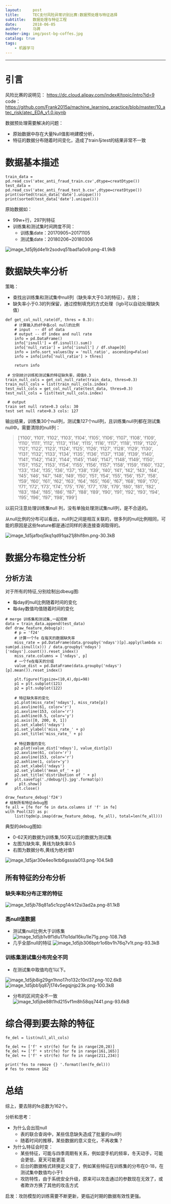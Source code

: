 ```yaml
---
layout:     post
title:      TEC支付风险异常识别比赛:数据预处理与特征选择
subtitle:   数据处理与特征工程
date:       2018-06-05
author:     马骋
header-img: img/post-bg-coffes.jpg
catalog: true
tags:
    - 机器学习
---
```


---

# 引言

风险比赛的说明见：
https://dc.cloud.alipay.com/index#/topic/intro?id=9
code：https://github.com/Frank2015a/machine_learning_practice/blob/master/10_atec_risk/atec_EDA_v1.0.ipynb

数据预处理需要解决的问题：

- 原始数据中存在大量Null值影响建模分析，
- 特征的数据分布随着时间变化，造成了train与test的结果非常不一致

# 数据基本描述

```
train_data = pd.read_csv('atec_anti_fraud_train.csv',dtype=creatDtype())
test_data = pd.read_csv('atec_anti_fraud_test_b.csv',dtype=creatDtype())
print(sorted(train_data['date'].unique()))
print(sorted(test_data['date'].unique()))
```

原始数据如：

- 99w+行，297列特征
- 训练集和测试集时间跨度不同：
    - 训练集date：20170905~20171105
    - 测试集date：20180206~20180306

![image_1d5j9jd4e1lr2sodvq51bad1a0o9.png-41.9kB][1]



# 数据缺失率分析

策略：

- 查找出训练集和测试集中null列（缺失率大于0.3的特征），去除；
- 缺失率小于0.3的列保留，通过控制填充的方式处理（lgb可以自动处理缺失值）

```
def get_col_null_rate(df, thres = 0.3):
    # 计算输入的df中各col null的比例
    # input  -- df of data
    # output -- df index and null rate
    info = pd.DataFrame()
    info['isnull'] = df.isnull().sum()
    info['null_ratio'] = info['isnull'] / df.shape[0]
    info = info.sort_values(by = 'null_ratio', ascending=False)
    info = info[info['null_ratio'] > thres]

    return info
    
 # 分别统计训练和测试集的特征缺失率，阈值0.3
train_null_cols = get_col_null_rate(train_data, thres=0.3)
train_null_cols = list(train_null_cols.index)
test_null_cols = get_col_null_rate(test_data, thres=0.3)
test_null_cols = list(test_null_cols.index) 

 # output
train set null rate>0.3 cols: 30
test set null rate>0.3 cols: 127
```

输出结果，训练集30个null列，测试集127个null列，且训练集null列都在测试集null中。需要清除的null列：

> ['f100', 'f101', 'f102', 'f103', 'f104', 'f105', 'f106', 'f107', 'f108', 'f109', 'f110', 'f111', 'f112', 'f113', 'f114', 'f115', 'f116', 'f117', 'f118', 'f119', 'f120', 'f121', 'f122', 'f123', 'f124', 'f125', 'f126', 'f127', 'f128', 'f129', 'f130', 'f131', 'f132', 'f133', 'f134', 'f135', 'f136', 'f137', 'f138', 'f139', 'f140', 'f141', 'f142', 'f143', 'f144', 'f145', 'f146', 'f147', 'f148', 'f149', 'f150', 'f151', 'f152', 'f153', 'f154', 'f155', 'f156', 'f157', 'f158', 'f159', 'f160', 'f32', 'f33', 'f34', 'f35', 'f36', 'f37', 'f38', 'f39', 'f40', 'f41', 'f42', 'f43', 'f44', 'f45', 'f46', 'f47', 'f48', 'f49', 'f50', 'f51', 'f54', 'f55', 'f56', 'f57', 'f58', 'f59', 'f60', 'f61', 'f62', 'f63', 'f64', 'f65', 'f66', 'f67', 'f68', 'f69', 'f70', 'f71', 'f72', 'f73', 'f74', 'f75', 'f76', 'f77', 'f78', 'f79', 'f80', 'f81', 'f82', 'f83', 'f84', 'f85', 'f86', 'f87', 'f88', 'f89', 'f90', 'f91', 'f92', 'f93', 'f94', 'f95', 'f96', 'f97', 'f98', 'f99']


以前只注意处理训练集null 列，没有单独处理测试集null列，是不合适的。

从null比例的分布可以看出，null列之间是相互关联的，很多列的null比例相同，可能的原因是这些feature都是通过同样的表连接查询取得的。

![image_1d5jafboj5kq1qd91qa21j8hif8m.png-30.3kB][2]

# 数据分布稳定性分析

## 分析方法

对于所有的特征,分别绘制出dbeug图:

- 每day的null比例随着时间的变化
- 每day数值均值随着时间的变化

```
# merge 训练集和测试集,一起观察
data = train_data.append(test_data)
def draw_feature_debug(p):
    # p = 'f24'
    # 计算一个fe 在每天的数据缺失率
    miss_rate = pd.DataFrame(data.groupby('ndays')[p].apply(lambda x: sum(pd.isnull(x))) / data.groupby('ndays')['ndays'].count()).reset_index()
    miss_rate.columns = ['ndays', p]
    # 一个fe在每天的分组
    value_dist = pd.DataFrame(data.groupby('ndays')[p].mean()).reset_index()

    plt.figure(figsize=(10,4),dpi=98)
    p1 = plt.subplot(121)
    p2 = plt.subplot(122)

    # 特征缺失率的变化
    p1.plot(miss_rate['ndays'], miss_rate[p])
    p1.axvline(61, color='r')
    p1.axvline(153, color='r')
    p1.axhline(0.5, color='y')
    p1.axis([0, 200, 0, 1])
    p1.set_xlabel('ndays')
    p1.set_ylabel('miss_rate_' + p)
    p1.set_title('miss_rate_' + p)

    # 特征数值的变化
    p2.plot(value_dist['ndays'], value_dist[p])
    p2.axvline(61, color='r')
    p2.axvline(153, color='r')
    p2.axhline(1, color='y')
    p2.set_xlabel('ndays')
    p2.set_ylabel('mean_of_' + p)
    p2.set_title('distribution of ' + p)
    plt.savefig('./debug/{}.jpg'.format(p))
#     plt.show()
    plt.close()   
    
draw_feature_debug('f24')
# 绘制所有特征debug图
fe_all = [fe for fe in data.columns if 'f' in fe]
with Pool(32) as p:
    list(tqdm(p.imap(draw_feature_debug, fe_all), total=len(fe_all)))
```

典型的debug图如:

- 0-62天的数据为训练集,150天以后的数据为测试集
- 左图为缺失率, 黄线为缺失率0.5 
- 右图为数据分布,黄线为绝对值1

![image_1d5jar30e4eo1ktb6gsssla013.png-104.5kB][3]

## 所有特征的分布分析

### 缺失率和分布正常的特征

![image_1d5jb78q81a5c1cpg14rk12si3ad2a.png-81.1kB][4]

### 高null值数据

- 测试集null比例大于训练集
![image_1d5jb1v8f1dlu17lo1dal16ku1le71g.png-108.7kB][5]
- 几乎全部null的特征
![image_1d5jb306bptr1o6bv1h76q7v1t.png-93.3kB][6]

### 训练集测试集分布完全不同

- 在测试集中取值均在1以下。

![image_1d5jb8ig29gn1hno17ro132c10nl37.png-102.6kB][7]
![image_1d5jbb1jq87j174v5egqjnjp23k.png-100.3kB][8]

- 分布的区间完全不一致
![image_1d5jbe88t1hd215vf1m8h58qq7441.png-93.6kB][9]

# 综合得到要去除的特征

```
fe_del = list(null_all_cols)

fe_del += ['f' + str(fe) for fe in range(20,28)]
fe_del += ['f' + str(fe) for fe in range(161,165)]
fe_del += ['f' + str(fe) for fe in range(211,234)]

print('fes to remove {} '.format(len(fe_del)))
# fes to remove 162
```

# 总结

综上，要去除的fe总数为162个。

分析和思考：

- 为什么会出现null
    - 表的联合查询中，某些信息缺失造成了批量的null列
    - 随着时间的推移，某些数据的意义变化，不再收集？
- 为什么特征会时变：
    - 某些特征，可能与四季周期有关系，例如耍手机的频率，冬天动手，可能会更低，夏天可能更高
    - 后台的数据格式转换定义变了，例如某些特征在训练集的分布在0-18，在测试集中数值均小于1 
    - 攻防特性，由于系统安全升级，原来可以攻击通过的参数现在无效了，或者欺诈方换了其他的攻击方式

启发：攻防模型的训练需要不断更新，更临近时期的数据有效性更强。

  [1]: http://static.zybuluo.com/frank0449/5eun0cepagztfl0igvrstblg/image_1d5j9jd4e1lr2sodvq51bad1a0o9.png
  [2]: http://static.zybuluo.com/frank0449/mo4gw48nejjv695p2od41tnz/image_1d5jafboj5kq1qd91qa21j8hif8m.png
  [3]: http://static.zybuluo.com/frank0449/e3xcnr0aq8g3hkka7kli23lg/image_1d5jar30e4eo1ktb6gsssla013.png
  [4]: http://static.zybuluo.com/frank0449/vt7kfh234auaaq21ku7d2r3w/image_1d5jb78q81a5c1cpg14rk12si3ad2a.png
  [5]: http://static.zybuluo.com/frank0449/cjhuorwezmrcc9hiopkn7qs5/image_1d5jb1v8f1dlu17lo1dal16ku1le71g.png
  [6]: http://static.zybuluo.com/frank0449/3ob5iprh0xv2y6s8b564xi74/image_1d5jb306bptr1o6bv1h76q7v1t.png
  [7]: http://static.zybuluo.com/frank0449/adrcllvbovm3fpxews8drd8c/image_1d5jb8ig29gn1hno17ro132c10nl37.png
  [8]: http://static.zybuluo.com/frank0449/ol5zhia599yp7m7jgfkwrymj/image_1d5jbb1jq87j174v5egqjnjp23k.png
  [9]: http://static.zybuluo.com/frank0449/maaah8jv4ub4iui9pvvge3dw/image_1d5jbe88t1hd215vf1m8h58qq7441.png